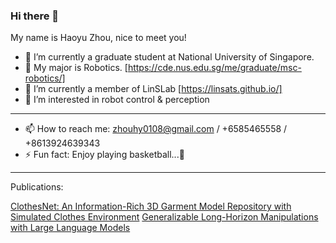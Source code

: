 ### Hi there 👋
My name is Haoyu Zhou, nice to meet you!
- 🔭 I’m currently a graduate student at National University of Singapore.
- 🌱 My major is Robotics. [https://cde.nus.edu.sg/me/graduate/msc-robotics/]
- 👯 I’m currently a member of LinSLab [https://linsats.github.io/]
- 🤔 I’m interested in robot control & perception
---
- 📫 How to reach me: zhouhy0108@gmail.com / +6585465558 / +8613924639343
- ⚡ Fun fact: Enjoy playing basketball...🏀

---
Publications:

[ClothesNet: An Information-Rich 3D Garment Model Repository with Simulated Clothes Environment](https://sites.google.com/view/clothesnet/)
[Generalizable Long-Horizon Manipulations with Large Language Models](https://object814.github.io/Task-Condition-With-LLM/)
